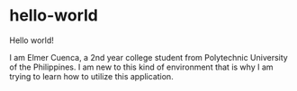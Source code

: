 # hello-world
Hello world! 

I am Elmer Cuenca, a 2nd year college student from Polytechnic University of the Philippines. 
I am new to this kind of environment that is why I am trying to learn how to utilize this application.
